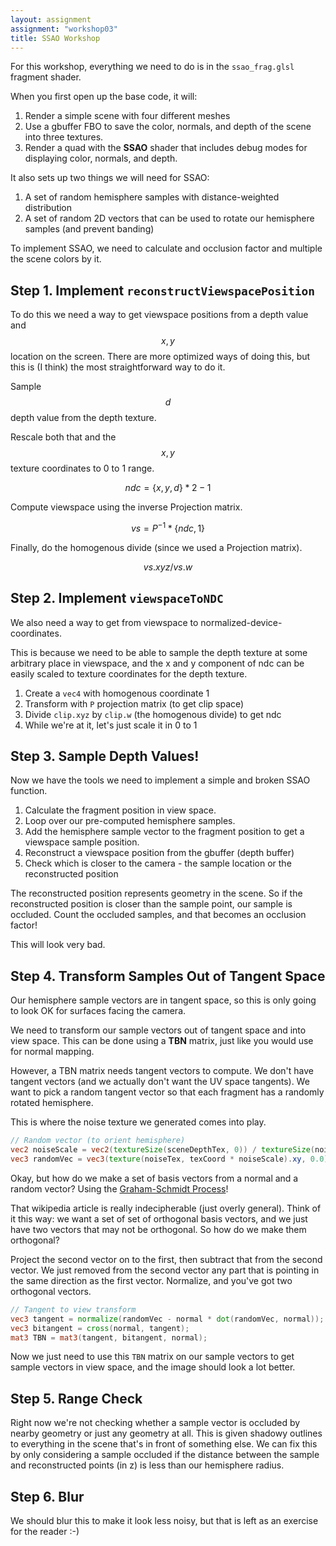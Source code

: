 ```yaml
---
layout: assignment
assignment: "workshop03"
title: SSAO Workshop
---
```



For this workshop, everything we need to do is in the `ssao_frag.glsl` fragment shader.

When you first open up the base code, it will:

1. Render a simple scene with four different meshes
2. Use a gbuffer FBO to save the color, normals, and depth of the scene into three textures.
3. Render a quad with the **SSAO** shader that includes debug modes for displaying color, normals, and depth.

It also sets up two things we will need for SSAO:

1. A set of random hemisphere samples with distance-weighted distribution
2. A set of random 2D vectors that can be used to rotate our hemisphere samples (and prevent banding)

To implement SSAO, we need to calculate and occlusion factor and multiple the scene colors by it.



## Step 1. Implement `reconstructViewspacePosition`

To do this we need a way to get viewspace positions from a depth value and $$x, y$$ location on the screen.
There are more optimized ways of doing this, but this is (I think) the most straightforward way to do it.

Sample $$ d $$ depth value from the depth texture.

Rescale both that and the $$ x, y $$ texture coordinates to 0 to 1 range.

$$ ndc = \{x, y, d\} * 2 - 1 $$

Compute viewspace using the inverse Projection matrix.

$$ vs = P^{-1} * \{ndc, 1\} $$

Finally, do the homogenous divide (since we used a Projection matrix).

$$ vs.xyz / vs.w $$



## Step 2. Implement `viewspaceToNDC`

We also need a way to get from viewspace to normalized-device-coordinates.

This is because we need to be able to sample the depth texture at some arbitrary place in viewspace,
and the x and y component of ndc can be easily scaled to texture coordinates for the depth texture.

1. Create a `vec4` with homogenous coordinate 1
2. Transform with `P` projection matrix (to get clip space)
3. Divide `clip.xyz` by `clip.w` (the homogenous divide) to get ndc
4. While we're at it, let's just scale it in 0 to 1



## Step 3. Sample Depth Values!

Now we have the tools we need to implement a simple and broken SSAO function.

1. Calculate the fragment position in view space.
2. Loop over our pre-computed hemisphere samples.
3. Add the hemisphere sample vector to the fragment position to get a viewspace sample position.
4. Reconstruct a viewspace position from the gbuffer (depth buffer)
5. Check which is closer to the camera - the sample location or the reconstructed position

The reconstructed position represents geometry in the scene.
So if the reconstructed position is closer than the sample point, our sample is occluded.
Count the occluded samples, and that becomes an occlusion factor!

This will look very bad.



## Step 4. Transform Samples Out of Tangent Space

Our hemisphere sample vectors are in tangent space, so this is only going to look OK for surfaces facing the camera.

We need to transform our sample vectors out of tangent space and into view space.
This can be done using a **TBN** matrix, just like you would use for normal mapping.

However, a TBN matrix needs tangent vectors to compute.
We don't have tangent vectors (and we actually don't want the UV space tangents).
We want to pick a random tangent vector so that each fragment has a randomly rotated hemisphere.

This is where the noise texture we generated comes into play.


```glsl
// Random vector (to orient hemisphere)
vec2 noiseScale = vec2(textureSize(sceneDepthTex, 0)) / textureSize(noiseTex, 0);
vec3 randomVec = vec3(texture(noiseTex, texCoord * noiseScale).xy, 0.0);
```

Okay, but how do we make a set of basis vectors from a normal and a random vector?
Using the [Graham-Schmidt Process](https://en.wikipedia.org/wiki/Gram%E2%80%93Schmidt_process)!

That wikipedia article is really indecipherable (just overly general).
Think of it this way: we want a set of set of orthogonal basis vectors, and we just have two vectors that may not be orthogonal.
So how do we make them orthogonal?

Project the second vector on to the first, then subtract that from the second vector.
We just removed from the second vector any part that is pointing in the same direction as the first vector.
Normalize, and you've got two orthogonal vectors.

```glsl
// Tangent to view transform
vec3 tangent = normalize(randomVec - normal * dot(randomVec, normal));
vec3 bitangent = cross(normal, tangent);
mat3 TBN = mat3(tangent, bitangent, normal);
```

Now we just need to use this `TBN` matrix on our sample vectors to get sample vectors in view space, and the image should look a lot better.



## Step 5. Range Check

Right now we're not checking whether a sample vector is occluded by nearby geometry or just any geometry at all.
This is given shadowy outlines to everything in the scene that's in front of something else.
We can fix this by only considering a sample occluded if the distance between the sample and reconstructed points (in z) is less than our hemisphere radius.



## Step 6. Blur

We should blur this to make it look less noisy, but that is left as an exercise for the reader :-)

